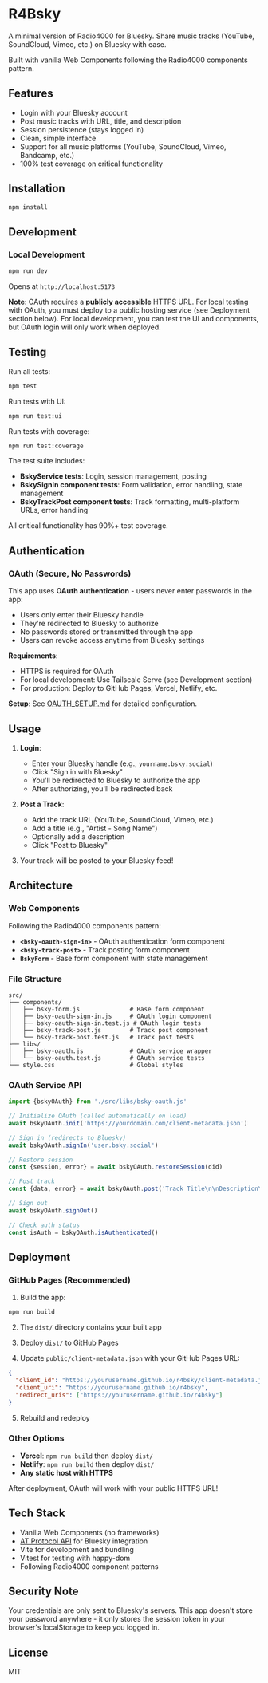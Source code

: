 # R4Bsky

A minimal version of Radio4000 for Bluesky. Share music tracks (YouTube, SoundCloud, Vimeo, etc.) on Bluesky with ease.

Built with vanilla Web Components following the Radio4000 components pattern.

## Features

- Login with your Bluesky account
- Post music tracks with URL, title, and description
- Session persistence (stays logged in)
- Clean, simple interface
- Support for all music platforms (YouTube, SoundCloud, Vimeo, Bandcamp, etc.)
- 100% test coverage on critical functionality

## Installation

```bash
npm install
```

## Development

### Local Development

```bash
npm run dev
```

Opens at `http://localhost:5173`

**Note**: OAuth requires a **publicly accessible** HTTPS URL. For local testing with OAuth, you must deploy to a public hosting service (see Deployment section below). For local development, you can test the UI and components, but OAuth login will only work when deployed.

## Testing

Run all tests:
```bash
npm test
```

Run tests with UI:
```bash
npm run test:ui
```

Run tests with coverage:
```bash
npm run test:coverage
```

The test suite includes:
- **BskyService tests**: Login, session management, posting
- **BskySignIn component tests**: Form validation, error handling, state management
- **BskyTrackPost component tests**: Track formatting, multi-platform URLs, error handling

All critical functionality has 90%+ test coverage.

## Authentication

### OAuth (Secure, No Passwords)

This app uses **OAuth authentication** - users never enter passwords in the app:
- Users only enter their Bluesky handle
- They're redirected to Bluesky to authorize
- No passwords stored or transmitted through the app
- Users can revoke access anytime from Bluesky settings

**Requirements**:
- HTTPS is required for OAuth
- For local development: Use Tailscale Serve (see Development section)
- For production: Deploy to GitHub Pages, Vercel, Netlify, etc.

**Setup**: See [OAUTH_SETUP.md](./OAUTH_SETUP.md) for detailed configuration.

## Usage

1. **Login**:
   - Enter your Bluesky handle (e.g., `yourname.bsky.social`)
   - Click "Sign in with Bluesky"
   - You'll be redirected to Bluesky to authorize the app
   - After authorizing, you'll be redirected back

2. **Post a Track**:
   - Add the track URL (YouTube, SoundCloud, Vimeo, etc.)
   - Add a title (e.g., "Artist - Song Name")
   - Optionally add a description
   - Click "Post to Bluesky"

3. Your track will be posted to your Bluesky feed!

## Architecture

### Web Components

Following the Radio4000 components pattern:

- **`<bsky-oauth-sign-in>`** - OAuth authentication form component
- **`<bsky-track-post>`** - Track posting form component
- **`BskyForm`** - Base form component with state management

### File Structure

```
src/
├── components/
│   ├── bsky-form.js              # Base form component
│   ├── bsky-oauth-sign-in.js     # OAuth login component
│   ├── bsky-oauth-sign-in.test.js # OAuth login tests
│   ├── bsky-track-post.js        # Track post component
│   └── bsky-track-post.test.js   # Track post tests
├── libs/
│   ├── bsky-oauth.js             # OAuth service wrapper
│   └── bsky-oauth.test.js        # OAuth service tests
└── style.css                     # Global styles
```

### OAuth Service API

```javascript
import {bskyOAuth} from './src/libs/bsky-oauth.js'

// Initialize OAuth (called automatically on load)
await bskyOAuth.init('https://yourdomain.com/client-metadata.json')

// Sign in (redirects to Bluesky)
await bskyOAuth.signIn('user.bsky.social')

// Restore session
const {session, error} = await bskyOAuth.restoreSession(did)

// Post track
const {data, error} = await bskyOAuth.post('Track Title\n\nDescription\n\nURL')

// Sign out
await bskyOAuth.signOut()

// Check auth status
const isAuth = bskyOAuth.isAuthenticated()
```

## Deployment

### GitHub Pages (Recommended)

1. Build the app:
```bash
npm run build
```

2. The `dist/` directory contains your built app

3. Deploy `dist/` to GitHub Pages

4. Update `public/client-metadata.json` with your GitHub Pages URL:
```json
{
  "client_id": "https://yourusername.github.io/r4bsky/client-metadata.json",
  "client_uri": "https://yourusername.github.io/r4bsky",
  "redirect_uris": ["https://yourusername.github.io/r4bsky"]
}
```

5. Rebuild and redeploy

### Other Options

- **Vercel**: `npm run build` then deploy `dist/`
- **Netlify**: `npm run build` then deploy `dist/`
- **Any static host with HTTPS**

After deployment, OAuth will work with your public HTTPS URL!

## Tech Stack

- Vanilla Web Components (no frameworks)
- [AT Protocol API](https://github.com/bluesky-social/atproto) for Bluesky integration
- Vite for development and bundling
- Vitest for testing with happy-dom
- Following Radio4000 component patterns

## Security Note

Your credentials are only sent to Bluesky's servers. This app doesn't store your password anywhere - it only stores the session token in your browser's localStorage to keep you logged in.

## License

MIT
